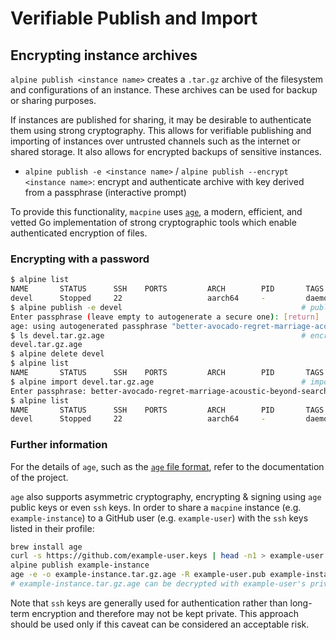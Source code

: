 # Verifiable Publish and Import

## Encrypting instance archives

`alpine publish <instance name>` creates a `.tar.gz` archive of the filesystem and configurations of an instance. These archives can be used for backup or sharing
purposes.

If instances are published for sharing, it may be desirable to authenticate them using strong cryptography. This allows for verifiable publishing and importing of
instances over untrusted channels such as the internet or shared storage. It also allows for encrypted backups of sensitive instances.

* `alpine publish -e <instance name>` / `alpine publish --encrypt <instance name>`: encrypt and authenticate archive with key derived from a passphrase (interactive prompt)

To provide this functionality, `macpine` uses [`age`](https://github.com/FiloSottile/age), a modern, efficient, and vetted Go implementation of strong cryptographic
tools which enable authenticated encryption of files.

### Encrypting with a password

```bash
$ alpine list
NAME       STATUS      SSH    PORTS         ARCH        PID       TAGS
devel      Stopped     22                   aarch64     -         daemon,dev
$ alpine publish -e devel                                        # publish instance `devel` with password
Enter passphrase (leave empty to autogenerate a secure one): [return]
age: using autogenerated passphrase "better-avocado-regret-marriage-acoustic-beyond-search-record-drum-shadow"
$ ls devel.tar.gz.age                                            # encrypted archive is created
devel.tar.gz.age
$ alpine delete devel
$ alpine list
NAME       STATUS      SSH    PORTS         ARCH        PID       TAGS
$ alpine import devel.tar.gz.age                                 # import requires the corresponding private key
Enter passphrase: better-avocado-regret-marriage-acoustic-beyond-search-record-drum-shadow
$ alpine list
NAME       STATUS      SSH    PORTS         ARCH        PID       TAGS
devel      Stopped     22                   aarch64     -         daemon,dev
```

### Further information

For the details of `age`, such as the [`age` file format](https://github.com/C2SP/C2SP/blob/main/age.md), refer to the documentation of the project.

`age` also supports asymmetric cryptography, encrypting & signing using `age` public keys or even `ssh` keys. In order to share a `macpine`
instance (e.g. `example-instance`) to a GitHub user (e.g. `example-user`) with the `ssh` keys listed in their profile:

```bash
brew install age
curl -s https://github.com/example-user.keys | head -n1 > example-user.pub
alpine publish example-instance
age -e -o example-instance.tar.gz.age -R example-user.pub example-instance.tar.gz
# example-instance.tar.gz.age can be decrypted with example-user's private key
```

Note that `ssh` keys are generally used for authentication rather than long-term encryption and therefore may not be kept private. This
approach should be used only if this caveat can be considered an acceptable risk.

